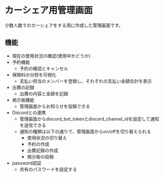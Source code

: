 # カーシェア用管理画面
少数人数でのカーシェアをする用に作成した管理画面です。

## 機能
- 現在の使用状況の確認(使用中かどうか)
- 予約機能
  - 予約の確認とキャンセル
- 保険料の分担を可視化
  - 支払い担当のメンバーを登録し、それぞれの支払い金額合計を表示
- 出費の記録
  - 出費の内容と金額を記録
- 掲示板機能
  - 管理画面からお知らせを投稿できる
- Discordとの連携
  - 管理画面からdiscord_bot_tokenとdiscord_channel_idを設定して通知を送信できる
  - 通知の種類は以下の通りで、管理画面からon/offを切り替えられる
    - 使用状況の切り替え
    - 予約の作成
    - 出費記録の作成
    - 掲示板の投稿
- password認証
  - 共有のパスワードを設定する
